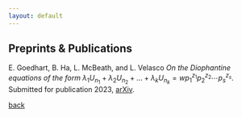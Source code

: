 ```yaml
---
layout: default
---
```


## Preprints & Publications

E. Goedhart, B. Ha, L. McBeath, and L. Velasco _On the Diophantine equations of the form_$~\lambda_1U_{n_1} + \lambda_2U_{n_2} + \dots + \lambda_kU_{n_k} = wp_1^{z_1}p_2^{z_2}\cdots p_s^{z_s}$. Submitted for publication 2023, [arXiv](https://arxiv.org/abs/2212.11945). <br>

[back](./)
